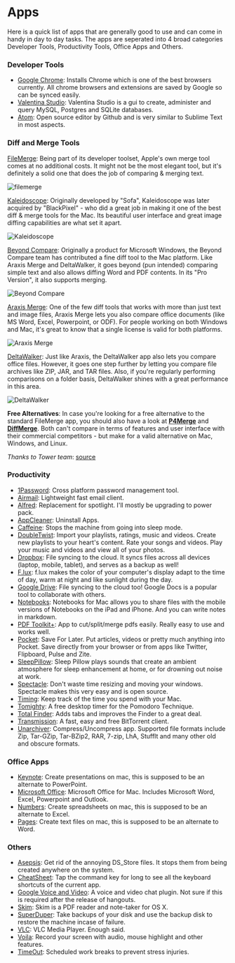 # Apps

Here is a quick list of apps that are generally good to use and can come in handy in day to day tasks. The apps are seperated into 4 broad categories Developer Tools, Productivity Tools, Office Apps and Others.

### Developer Tools
- [Google Chrome](https://www.google.com/intl/en/chrome/browser/): Installs Chrome which is one of the best browsers currently. All chrome browsers and extensions are saved by Google so can be synced easily.
- [Valentina Studio](http://www.valentina-db.com/en/valentina-studio-overview):  Valentina Studio is a gui to create, administer and query MySQL, Postgres and SQLite databases.
- [Atom](https://atom.io/): Open source editor by Github and is very similar to Sublime Text in most aspects.

### Diff and Merge Tools

[FileMerge](): Being part of its developer toolset, Apple's own merge tool comes at no additional costs. It might not be the most elegant tool, but it's definitely a solid one that does the job of comparing & merging text.

![filemerge](filemerge.png)

[Kaleidoscope](http://www.kaleidoscopeapp.com/): Originally developed by "Sofa", Kaleidoscope was later acquired by "BlackPixel" - who did a great job in making it one of the best diff & merge tools for the Mac. Its beautiful user interface and great image diffing capabilities are what set it apart.

![Kaleidoscope](kaleidoscope.png)

[Beyond Compare](http://www.scootersoftware.com/): Originally a product for Microsoft Windows, the Beyond Compare team has contributed a fine diff tool to the Mac platform. Like Araxis Merge and DeltaWalker, it goes beyond (pun intended) comparing simple text and also allows diffing Word and PDF contents. In its "Pro Version", it also supports merging.

![Beyond Compare](beyond-compare.png)

[Araxis Merge](http://www.araxis.com/merge/): One of the few diff tools that works with more than just text and image files, Araxis Merge lets you also compare office documents (like MS Word, Excel, Powerpoint, or ODF). For people working on both Windows and Mac, it's great to know that a single license is valid for both platforms.

![Araxis Merge](araxis-merge.jpg)


[DeltaWalker](http://www.deltawalker.com/): Just like Araxis, the DeltaWalker app also lets you compare office files. However, it goes one step further by letting you compare file archives like ZIP, JAR, and TAR files. Also, if you're regularly performing comparisons on a folder basis, DeltaWalker shines with a great performance in this area.

![DeltaWalker](delta-walker.jpg)

**Free Alternatives**:
In case you're looking for a free alternative to the standard FileMerge app, you should also have a look at **[P4Merge](http://www.perforce.com/product/components/perforce-visual-merge-and-diff-tools)** and **[DiffMerge](http://www.sourcegear.com/diffmerge/)**.
Both can't compare in terms of features and user interface with their commercial competitors - but make for a valid alternative on Mac, Windows, and Linux.

*Thanks to Tower team*: [source](https://www.git-tower.com/blog/diff-tools-mac/)

### Productivity
- [1Password](https://agilebits.com/onepassword): Cross platform password management tool.
- [Airmail](http://airmailapp.com/): Lightweight fast email client.
- [Alfred](http://www.alfredapp.com/): Replacement for spotlight. I'll mostly be upgrading to power pack.
- [AppCleaner](http://www.freemacsoft.net/appcleaner/): Uninstall Apps.
- [Caffeine](http://lightheadsw.com/caffeine/): Stops the machine from going into sleep mode.
- [DoubleTwist](https://www.doubletwist.com/desktop/): Import your playlists, ratings, music and videos. Create new playlists to your heart's content. Rate your songs and videos. Play your music and videos and view all of your photos.
- [Dropbox](https://www.dropbox.com/): File syncing to the cloud. It syncs files across all devices (laptop, mobile, tablet), and serves as a backup as well!
- [F.lux](https://justgetflux.com/): f.lux makes the color of your computer's display adapt to the time of day, warm at night and like sunlight during the day.
- [Google Drive](https://drive.google.com/): File syncing to the cloud too! Google Docs is a popular tool to collaborate with others.
- [Notebooks](http://www.notebooksapp.com/mac/): Notebooks for Mac allows you to share files with the mobile versions of Notebooks on the iPad and iPhone. And you can write notes in markdown.
- [PDF Toolkit+](https://itunes.apple.com/us/app/pdf-toolkit-+/id545164971?mt=12): App to cut/split/merge pdfs easily. Really easy to use and works well.
- [Pocket](https://getpocket.com): Save For Later. Put articles, videos or pretty much anything into Pocket. Save directly from your browser or from apps like Twitter, Flipboard, Pulse and Zite.
- [SleepPillow](https://itunes.apple.com/us/app/sleep-pillow/id597419160?mt=12): Sleep Pillow plays sounds that create an ambient atmosphere for sleep enhancement at home, or for drowning out noise at work.
- [Spectacle](http://spectacleapp.com/): Don't waste time resizing and moving your windows. Spectacle makes this very easy and is open source.
- [Timing](http://timingapp.com/): Keep track of the time you spend with your Mac.
- [Tomighty](http://www.tomighty.org/): A free desktop timer for the Pomodoro Technique.
- [Total Finder](http://totalfinder.binaryage.com/): Adds tabs and improves the Finder to a great deal.
- [Transmission](http://www.transmissionbt.com/): A fast, easy and free BitTorrent client.
- [Unarchiver](http://wakaba.c3.cx/s/apps/unarchiver.html): Compress/Uncompress app. Supported file formats include Zip, Tar-GZip, Tar-BZip2, RAR, 7-zip, LhA, StuffIt and many other old and obscure formats.

### Office Apps
- [Keynote](http://www.apple.com/mac/keynote/): Create presentations on mac, this is supposed to be an alternate to PowerPoint.
- [Microsoft Office](http://www.microsoft.com/mac/buy): Microsoft Office for Mac. Includes Microsoft Word, Excel, Powerpoint and Outlook.
- [Numbers](http://www.apple.com/mac/numbers/): Create spreadsheets on mac, this is supposed to be an alternate to Excel.
- [Pages](http://www.apple.com/mac/pages/): Create text files on mac, this is supposed to be an alternate to Word.

### Others
- [Asepsis](http://asepsis.binaryage.com/): Get rid of the annoying DS_Store files. It stops them from being created anywhere on the system.
- [CheatSheet](http://www.grandtotal.biz/CheatSheet/): Tap the command key for long to see all the keyboard shortcuts of the current app.
- [Google Voice and Video](http://www.google.com/+/learnmore/hangouts/): A voice and video chat plugin. Not sure if this is required after the release of hangouts.
- [Skim](https://sourceforge.net/projects/skim-app/): Skim is a PDF reader and note-taker for OS X.
- [SuperDuper](http://www.shirt-pocket.com/SuperDuper/SuperDuperDescription.html): Take backups of your disk and use the backup disk to restore the machine incase of failure.
- [VLC](http://www.videolan.org/vlc/index.html): VLC Media Player. Enough said.
- [Voila](http://www.globaldelight.com/voila/): Record your screen with audio, mouse highlight and other features.
- [TimeOut](http://www.dejal.com/timeout/): Scheduled work breaks to prevent stress injuries.
